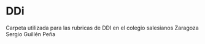 # DDi
Carpeta utilizada para las rubricas de DDI en el colegio salesianos Zaragoza
Sergio Guillén Peña
